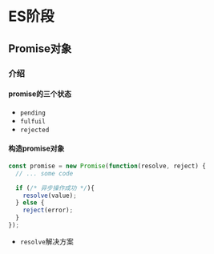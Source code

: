 # ES阶段

## Promise对象

### 介绍

#### promise的三个状态

- `pending`
- `fulfuil`
- `rejected`



#### 构造promise对象

```js
const promise = new Promise(function(resolve, reject) {
  // ... some code

  if (/* 异步操作成功 */){
    resolve(value);
  } else {
    reject(error);
  }
});
```

- `resolve`解决方案

